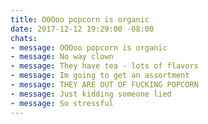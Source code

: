 ```yaml
---
title: OOOoo popcorn is organic
date: 2017-12-12 19:29:00 -08:00
chats:
- message: OOOoo popcorn is organic
- message: No way clown
- message: They have tea - lots of flavors
- message: Im going to get an assortment
- message: THEY ARE OUT OF FUCKING POPCORN
- message: Just kidding someone lied
- message: So stressful
---
```


